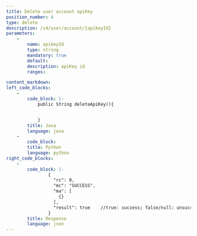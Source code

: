 ```yaml
---
title: Delete user account apiKey
position_number: 4
type: delete
description: /v4/user/account/{apikeyId}
parameters:
    -
        name: apikeyId
        type: string
        mandatory: true
        default:
        description: apiKey id
        ranges:

content_markdown:
left_code_blocks:
    -
        code_block: |-
            public String deleteApiKey(){


            }
        title: Java
        language: java
    -
        code_block:
        title: Python
        language: python
right_code_blocks:
    -
        code_block: |-
                {
                  "rc": 0,
                  "mc": "SUCCESS",
                  "ma": [
                    {}
                  ],
                  "result": true    //true: success; false/null: unsuccess
                }
        title: Response
        language: json
---
```


